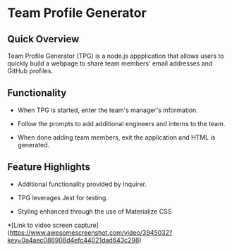 # Team Profile Generator

## Quick Overview

Team Profile Generator (TPG) is a node.js appplication that allows users to quickly build a webpage to share team members' email addresses and GitHub profiles.

## Functionality

* When TPG is started, enter the team's manager's information.

* Follow the prompts to add additional engineers and interns to the team.

* When done adding team members, exit the application and HTML is generated.

## Feature Highlights

* Additional functionality provided by Inquirer.

* TPG leverages Jest for testing.

* Styling enhanced through the use of Materialize CSS

*[Link to video screen capture] (https://www.awesomescreenshot.com/video/3945032?key=0a4aec086908d4efc44021dad643c298)
